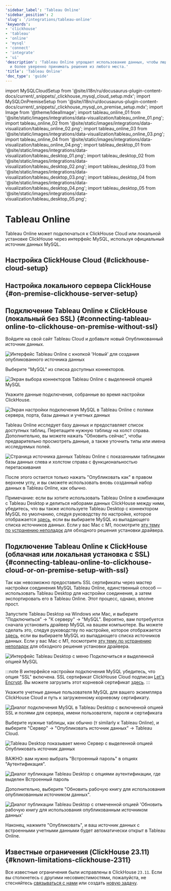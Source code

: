 ```yaml
---
'sidebar_label': 'Tableau Online'
'sidebar_position': 2
'slug': '/integrations/tableau-online'
'keywords':
- 'clickhouse'
- 'tableau'
- 'online'
- 'mysql'
- 'connect'
- 'integrate'
- 'ui'
'description': 'Tableau Online упрощает использование данных, чтобы люди могли быстрее
  и более уверенно принимать решения из любого места.'
'title': 'Tableau Online'
'doc_type': 'guide'
---
```


import MySQLCloudSetup from '@site/i18n/ru/docusaurus-plugin-content-docs/current/_snippets/_clickhouse_mysql_cloud_setup.mdx';
import MySQLOnPremiseSetup from '@site/i18n/ru/docusaurus-plugin-content-docs/current/_snippets/_clickhouse_mysql_on_premise_setup.mdx';
import Image from '@theme/IdealImage';
import tableau_online_01 from '@site/static/images/integrations/data-visualization/tableau_online_01.png';
import tableau_online_02 from '@site/static/images/integrations/data-visualization/tableau_online_02.png';
import tableau_online_03 from '@site/static/images/integrations/data-visualization/tableau_online_03.png';
import tableau_online_04 from '@site/static/images/integrations/data-visualization/tableau_online_04.png';
import tableau_desktop_01 from '@site/static/images/integrations/data-visualization/tableau_desktop_01.png';
import tableau_desktop_02 from '@site/static/images/integrations/data-visualization/tableau_desktop_02.png';
import tableau_desktop_03 from '@site/static/images/integrations/data-visualization/tableau_desktop_03.png';
import tableau_desktop_04 from '@site/static/images/integrations/data-visualization/tableau_desktop_04.png';
import tableau_desktop_05 from '@site/static/images/integrations/data-visualization/tableau_desktop_05.png';


# Tableau Online

Tableau Online может подключаться к ClickHouse Cloud или локальной установке ClickHouse через интерфейс MySQL, используя официальный источник данных MySQL.

## Настройка ClickHouse Cloud {#clickhouse-cloud-setup}
<MySQLCloudSetup />

## Настройка локального сервера ClickHouse {#on-premise-clickhouse-server-setup}
<MySQLOnPremiseSetup />

## Подключение Tableau Online к ClickHouse (локальный без SSL) {#connecting-tableau-online-to-clickhouse-on-premise-without-ssl}

Войдите на свой сайт Tableau Cloud и добавьте новый Опубликованный источник данных.

<Image size="md" img={tableau_online_01} alt="Интерфейс Tableau Online с кнопкой 'Новый' для создания опубликованного источника данных" border />
<br/>

Выберите "MySQL" из списка доступных коннекторов.

<Image size="md" img={tableau_online_02} alt="Экран выбора коннекторов Tableau Online с выделенной опцией MySQL" border />
<br/>

Укажите данные подключения, собранные во время настройки ClickHouse.

<Image size="md" img={tableau_online_03} alt="Экран настройки подключения MySQL в Tableau Online с полями сервера, порта, базы данных и учетных данных" border />
<br/>

Tableau Online исследует базу данных и предоставляет список доступных таблиц. Перетащите нужную таблицу на холст справа. Дополнительно, вы можете нажать "Обновить сейчас", чтобы предварительно просмотреть данные, а также уточнить типы или имена исследуемых полей.

<Image size="md" img={tableau_online_04} alt="Страница источника данных Tableau Online с показанными таблицами базы данных слева и холстом справа с функциональностью перетаскивания" border />
<br/>

После этого остается только нажать "Опубликовать как" в правом верхнем углу, и вы сможете использовать вновь созданный набор данных в Tableau Online, как обычно.

Примечание: если вы хотите использовать Tableau Online в комбинации с Tableau Desktop и делиться наборами данных ClickHouse между ними, убедитесь, что вы также используете Tableau Desktop с коннектором MySQL по умолчанию, следуя руководству по настройке, которое отображается [здесь](https://www.tableau.com/support/drivers), если вы выбираете MySQL из выпадающего списка источников данных. Если у вас Mac с M1, посмотрите [эту тему по устранению неполадок](https://community.tableau.com/s/question/0D58b0000Ar6OhvCQE/unable-to-install-mysql-driver-for-m1-mac) для обходного решения установки драйвера.

## Подключение Tableau Online к ClickHouse (облачная или локальная установка с SSL) {#connecting-tableau-online-to-clickhouse-cloud-or-on-premise-setup-with-ssl}

Так как невозможно предоставить SSL сертификаты через мастер настройки соединения MySQL Tableau Online, единственный способ — использовать Tableau Desktop для настройки соединения, а затем экспортировать его в Tableau Online. Этот процесс, однако, вполне прост.

Запустите Tableau Desktop на Windows или Mac, и выберите "Подключиться" -> "К серверу" -> "MySQL". Вероятно, вам потребуется сначала установить драйвер MySQL на вашем компьютере. Вы можете сделать это, следуя руководству по настройке, которое отображается [здесь](https://www.tableau.com/support/drivers), если вы выбираете MySQL из выпадающего списка источников данных. Если у вас Mac с M1, посмотрите [эту тему по устранению неполадок](https://community.tableau.com/s/question/0D58b0000Ar6OhvCQE/unable-to-install-mysql-driver-for-m1-mac) для обходного решения установки драйвера.

<Image size="md" img={tableau_desktop_01} alt="Интерфейс Tableau Desktop с меню Подключиться и выделенной опцией MySQL" border />
<br/>

:::note
В интерфейсе настройки подключения MySQL убедитесь, что опция "SSL" включена. 
SSL сертификат ClickHouse Cloud подписан [Let's Encrypt](https://letsencrypt.org/certificates/). 
Вы можете загрузить этот корневой сертификат [здесь](https://letsencrypt.org/certs/isrgrootx1.pem).
:::

Укажите учетные данные пользователя MySQL для вашего экземпляра ClickHouse Cloud и путь к загруженному корневому сертификату.

<Image size="sm" img={tableau_desktop_02} alt="Диалог подключения MySQL в Tableau Desktop с включенной опцией SSL и полями для сервера, имени пользователя, пароля и сертификата" border />
<br/>

Выберите нужные таблицы, как обычно (т similarly к Tableau Online), 
и выберите "Сервер" -> "Опубликовать источник данных" -> Tableau Cloud.

<Image size="md" img={tableau_desktop_03} alt="Tableau Desktop показывает меню Сервер с выделенной опцией Опубликовать источник данных" border />
<br/>

ВАЖНО: вам нужно выбрать "Встроенный пароль" в опциях "Аутентификация".

<Image size="md" img={tableau_desktop_04} alt="Диалог публикации Tableau Desktop с опциями аутентификации, где выделен Встроенный пароль" border />
<br/>

Дополнительно, выберите "Обновить рабочую книгу для использования опубликованным источником данных".

<Image size="sm" img={tableau_desktop_05} alt="Диалог публикации Tableau Desktop с отмеченной опцией 'Обновить рабочую книгу для использования опубликованным источником данных'" border />
<br/>

Наконец, нажмите "Опубликовать", и ваш источник данных с встроенными учетными данными будет автоматически открыт в Tableau Online.

## Известные ограничения (ClickHouse 23.11) {#known-limitations-clickhouse-2311}

Все известные ограничения были исправлены в ClickHouse `23.11`. Если вы столкнетесь с другими несовместимостями, пожалуйста, не стесняйтесь [связываться с нами](https://clickhouse.com/company/contact) или создать [новую задачу](https://github.com/ClickHouse/ClickHouse/issues).
